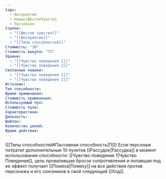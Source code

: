 ```yaml
---
tags:
  - Восприятие
  - Навык/ШестоеЧувство
  - Пассивная
Ссылки:
  - "[[Шестое чувство]]"
  - "[[Восприятие]]"
  - "[[Типы способностей]]"
Стоимость: "30"
Стоимость выкупа: "75"
Уровни:
  - "[[Чувство поведения 1]]"
  - "[[Чувство поведения 2]]"
Связанные навыки:
  - "[[Чувство поведения 1]]"
  - "[[Чувство поведения 2]]"
Источник:
Тип способности:
Время применения:
Стоимость применения:
Используемый пул:
Стоимость пула:
Характеристики:
Дальность:
Шаблон:
Количество целей:
Время действия:
---
```

([[Типы способностей#Пассивная способность|П]]) Если персонаж потратит дополнительные 10 пунктов [[Рассудок|Рассудка]] в момент использования способности: [[Чувство поведения 1|Чувство Поведения]], цель провалившая бросок сопротивления и попавшая под ее эффект получает [[Помеха|Помеху]] на все действия против персонажа и его союзников в свой следующий [[Ход]].